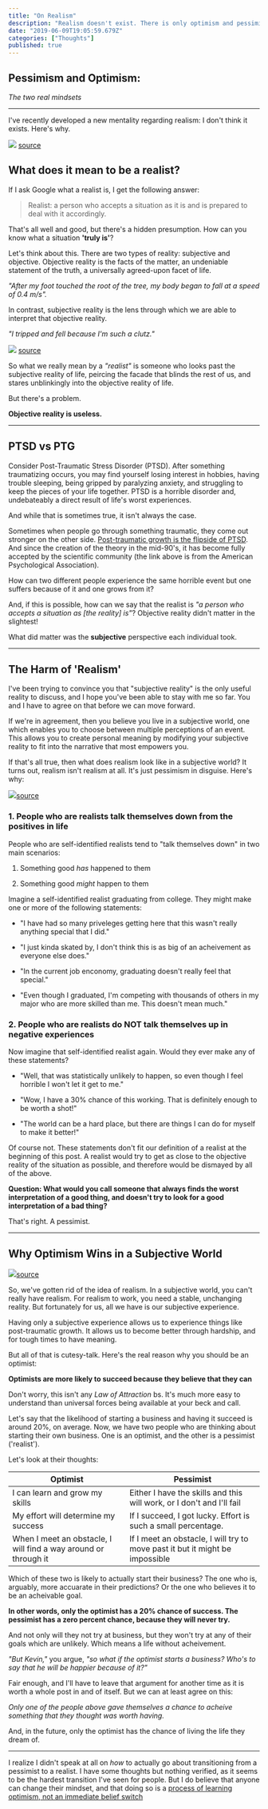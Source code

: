 ```yaml
---
title: "On Realism"
description: "Realism doesn't exist. There is only optimism and pessimism, and pessimism is wrong."
date: "2019-06-09T19:05:59.679Z"
categories: ["Thoughts"]
published: true
---
```


## Pessimism and Optimism:

_The two real mindsets_

---

I've recently developed a new mentality regarding realism: I don't think it exists. Here's why.

![](/forestry/image.png) [source](https://www.google.com/url?sa=i&source=images&cd=&ved=2ahUKEwjfrOvPvN3iAhUB7awKHWiWAeEQjxx6BAgBEAI&url=https%3A%2F%2Fwww.adgebra.in%2Fdigital-marketing%2Fsecret-ingredient-for-digital-marketing-strategy-realism-or-optimism%2F&psig=AOvVaw0CQZxLPiXyH6HVeUis7G-s&ust=1560206500474242)

## What does it mean to be a realist?

If I ask Google what a realist is, I get the following answer:

> Realist: a person who accepts a situation as it is and is prepared to deal with it accordingly.

That's all well and good, but there's a hidden presumption. How can you know what a situation **'truly is'**?

Let's think about this. There are two types of reality: subjective and objective. Objective reality is the facts of the matter, an undeniable statement of the truth, a universally agreed-upon facet of life.

_"After my foot touched the root of the tree, my body began to fall at a speed of 0.4 m/s"._

In contrast, subjective reality is the lens through which we are able to interpret that objective reality.

_"I tripped and fell because I'm such a clutz."_

![](/forestry/objective-vs-subjective.jpg)
[source](https://www.yesvedanta.com/wp-content/uploads/2018/10/objective-subjective-isvara-jiva-srsti.jpg)

So what we really mean by a _"realist"_ is someone who looks past the subjective reality of life, peircing the facade that blinds the rest of us, and stares unblinkingly into the objective reality of life.

But there's a problem.

**Objective reality is useless.**

---

## PTSD vs PTG

Consider Post-Traumatic Stress Disorder (PTSD). After something traumatizing occurs, you may find yourself losing interest in hobbies, having trouble sleeping, being gripped by paralyzing anxiety, and struggling to keep the pieces of your life together. PTSD is a horrible disorder and, undebateably a direct result of life's worst experiences.

And while that is sometimes true, it isn't always the case.

Sometimes when people go through something traumatic, they come out stronger on the other side. [Post-traumatic growth is the flipside of PTSD](https://www.apa.org/monitor/2016/11/growth-trauma). And since the creation of the theory in the mid-90's, it has become fully accepted by the scientific community (the link above is from the American Psychological Association).

How can two different people experience the same horrible event but one suffers because of it and one grows from it?

And, if this is possible, how can we say that the realist is _"a person who accepts a situation as [the reality] is"_? Objective reality didn't matter in the slightest!

What did matter was the **subjective** perspective each individual took.

---

## The Harm of 'Realism'

I've been trying to convince you that "subjective reality" is the only useful reality to discuss, and I hope you've been able to stay with me so far. You and I have to agree on that before we can move forward.

If we're in agreement, then you believe you live in a subjective world, one which enables you to choose between multiple perceptions of an event. This allows you to create personal meaning by modifying your subjective reality to fit into the narrative that most empowers you.

If that's all true, then what does realism look like in a subjective world? It turns out, realism isn't realism at all. It's just pessimism in disguise. Here's why:

![](/forestry/depressed-realism.jpg)[source](https://www.affinitysm.com/wp-content/uploads/2011/07/depresion_4-1.jpg)

### 1. People who are realists talk themselves down from the positives in life

People who are self-identified realists tend to "talk themselves down" in two main scenarios:

1. Something good _has_ happened to them

2. Something good _might_ happen to them

Imagine a self-identified realist graduating from college. They might make one or more of the following statements:

-   "I have had so many priveleges getting here that this wasn't really anything special that I did."

-   "I just kinda skated by, I don't think this is as big of an acheivement as everyone else does."

-   "In the current job enconomy, graduating doesn't really feel that special."

-   "Even though I graduated, I'm competing with thousands of others in my major who are more skilled than me. This doesn't mean much."

### 2. People who are realists do NOT talk themselves up in negative experiences

Now imagine that self-identified realist again. Would they ever make any of these statements?

-   "Well, that was statistically unlikely to happen, so even though I feel horrible I won't let it get to me."

-   "Wow, I have a 30% chance of this working. That is definitely enough to be worth a shot!"

-   "The world can be a hard place, but there are things I can do for myself to make it better!"

Of course not. These statements don't fit our definition of a realist at the beginning of this post. A realist would try to get as close to the objective reality of the situation as possible, and therefore would be dismayed by all of the above.

**Question: What would you call someone that always finds the worst interpretation of a good thing, and doesn't try to look for a good interpretation of a bad thing?**

That's right. A pessimist.

---

## Why Optimism Wins in a Subjective World

![](/forestry/optimism.jpg)[source](https://matthewlevy.me/wp-content/uploads/2017/12/Explanatory-Style-Seligman-Optimism-Positive-Psychology.png)

So, we've gotten rid of the idea of realism. In a subjective world, you can't really have realism. For realism to work, you need a stable, unchanging reality. But fortunately for us, all we have is our subjective experience.

Having only a subjective experience allows us to experience things like post-traumatic growth. It allows us to become better through hardship, and for tough times to have meaning.

But all of that is cutesy-talk. Here's the real reason why you should be an optimist:

**Optimists are more likely to succeed because they believe that they can**

Don't worry, this isn't any _Law of Attraction_ bs. It's much more easy to understand than universal forces being available at your beck and call.

Let's say that the likelihood of starting a business and having it succeed is around 20%, on average. Now, we have two people who are thinking about starting their own business. One is an optimist, and the other is a pessimist ('realist').

Let's look at their thoughts:

| Optimist                                                        | Pessimist                                                                    |
| --------------------------------------------------------------- | ---------------------------------------------------------------------------- |
| I can learn and grow my skills                                  | Either I have the skills and this will work, or I don't and I'll fail        |
| My effort will determine my success                             | If I succeed, I got lucky. Effort is such a small percentage.                |
| When I meet an obstacle, I will find a way around or through it | If I meet an obstacle, I will try to move past it but it might be impossible |

Which of these two is likely to actually start their business? The one who is, arguably, more accuarate in their predictions? Or the one who believes it to be an acheivable goal.

**In other words, only the optimist has a 20% chance of success. The pessimist has a zero percent chance, because they will never try.**

And not only will they not try at business, but they won't try at any of their goals which are unlikely. Which means a life without acheivement.

_"But Kevin,"_ you argue, _"so what if the optimist starts a business? Who's to say that he will be happier because of it?"_

Fair enough, and I'll have to leave that argument for another time as it is worth a whole post in and of itself. But we can at least agree on this:

_Only one of the people above gave themselves a chance to acheive something that they thought was worth having._

And, in the future, only the optimist has the chance of living the life they dream of.

---

I realize I didn't speak at all on _how_ to actually go about transitioning from a pessimist to a realist. I have some thoughts but nothing verified, as it seems to be the hardest transition I've seen for people. But I do believe that anyone can change their mindset, and that doing so is a [process of learning optimism, not an immediate belief switch](https://www.youtube.com/watch?v=2hHNq45rEnU)
